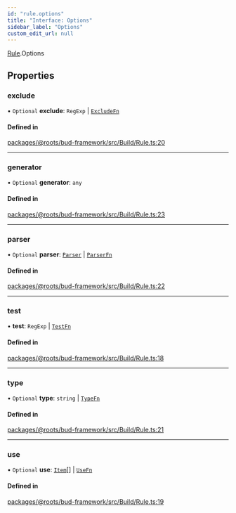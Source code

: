 ```yaml
---
id: "rule.options"
title: "Interface: Options"
sidebar_label: "Options"
custom_edit_url: null
---
```


[Rule](../modules/rule.md).Options

## Properties

### exclude

• `Optional` **exclude**: `RegExp` \| [`ExcludeFn`](../modules/rule.md#excludefn)

#### Defined in

[packages/@roots/bud-framework/src/Build/Rule.ts:20](https://github.com/roots/bud/blob/e6633219/packages/@roots/bud-framework/src/Build/Rule.ts#L20)

___

### generator

• `Optional` **generator**: `any`

#### Defined in

[packages/@roots/bud-framework/src/Build/Rule.ts:23](https://github.com/roots/bud/blob/e6633219/packages/@roots/bud-framework/src/Build/Rule.ts#L23)

___

### parser

• `Optional` **parser**: [`Parser`](../modules/rule.md#parser) \| [`ParserFn`](../modules/rule.md#parserfn)

#### Defined in

[packages/@roots/bud-framework/src/Build/Rule.ts:22](https://github.com/roots/bud/blob/e6633219/packages/@roots/bud-framework/src/Build/Rule.ts#L22)

___

### test

• **test**: `RegExp` \| [`TestFn`](../modules/rule.md#testfn)

#### Defined in

[packages/@roots/bud-framework/src/Build/Rule.ts:18](https://github.com/roots/bud/blob/e6633219/packages/@roots/bud-framework/src/Build/Rule.ts#L18)

___

### type

• `Optional` **type**: `string` \| [`TypeFn`](../modules/rule.md#typefn)

#### Defined in

[packages/@roots/bud-framework/src/Build/Rule.ts:21](https://github.com/roots/bud/blob/e6633219/packages/@roots/bud-framework/src/Build/Rule.ts#L21)

___

### use

• `Optional` **use**: [`Item`](item.md)[] \| [`UseFn`](../modules/rule.md#usefn)

#### Defined in

[packages/@roots/bud-framework/src/Build/Rule.ts:19](https://github.com/roots/bud/blob/e6633219/packages/@roots/bud-framework/src/Build/Rule.ts#L19)
